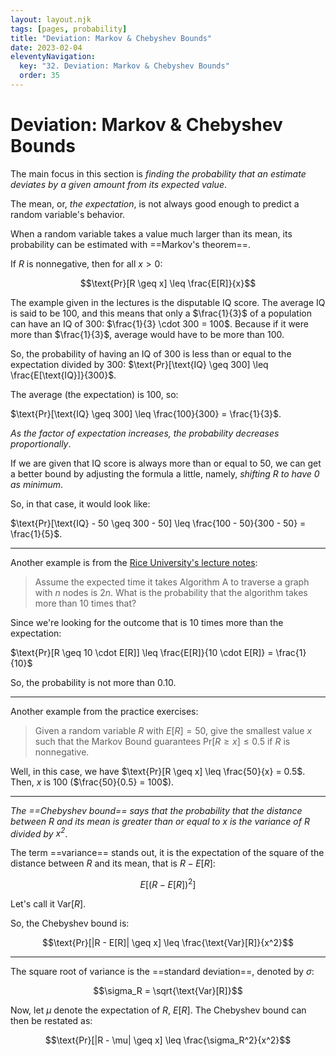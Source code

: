 ```yaml
---
layout: layout.njk
tags: [pages, probability]
title: "Deviation: Markov & Chebyshev Bounds"
date: 2023-02-04
eleventyNavigation:
  key: "32. Deviation: Markov & Chebyshev Bounds"
  order: 35
---
```


# Deviation: Markov & Chebyshev Bounds

The main focus in this section is _finding the probability that an estimate deviates by a given amount from its expected value_.

The mean, or, _the expectation_, is not always good enough to predict a random variable's behavior.

When a random variable takes a value much larger than its mean, its probability can be estimated with ==Markov's theorem==.

If $R$ is nonnegative, then for all $x \gt 0$:

$$\text{Pr}[R \geq x] \leq \frac{E[R]}{x}$$

The example given in the lectures is the disputable IQ score. The average IQ is said to be 100, and this means that only a $\frac{1}{3}$ of a population can have an IQ of 300:
$\frac{1}{3} \cdot 300 = 100$.
Because if it were more than $\frac{1}{3}$, average would have to be more than 100.

So, the probability of having an IQ of 300 is less than or equal to the expectation divided by 300:
$\text{Pr}[\text{IQ} \geq 300] \leq \frac{E[\text{IQ}]}{300}$.

The average (the expectation) is 100, so:

$\text{Pr}[\text{IQ} \geq 300] \leq \frac{100}{300} = \frac{1}{3}$.

_As the factor of expectation increases, the probability decreases proportionally_.

If we are given that IQ score is always more than or equal to 50, we can get a better bound by adjusting the formula a little, namely, _shifting $R$ to have $0$ as minimum_.

So, in that case, it would look like:

$\text{Pr}[\text{IQ} - 50 \geq 300 - 50] \leq \frac{100 - 50}{300 - 50} = \frac{1}{5}$.

---

Another example is from the [Rice University's lecture notes](https://cs.rice.edu/~as143/COMP480_580_Fall22/scribe/Lec3.pdf):

> Assume the expected time it takes Algorithm A to traverse a graph with $n$ nodes is $2n$. What is the probability that the algorithm takes more than 10 times that?

Since we're looking for the outcome that is 10 times more than the expectation:

$\text{Pr}[R \geq 10 \cdot E[R]] \leq \frac{E[R]}{10 \cdot E[R]} = \frac{1}{10}$

So, the probability is not more than $0.10$.

---

Another example from the practice exercises:

> Given a random variable $R$ with $E[R] = 50$, give the smallest value $x$ such that the Markov Bound guarantees $\text{Pr}[R \geq x] \leq 0.5$ if $R$ is nonnegative.

Well, in this case, we have $\text{Pr}[R \geq x] \leq \frac{50}{x} = 0.5$. Then, $x$ is $100$ ($\frac{50}{0.5} = 100$).

---

_The ==Chebyshev bound== says that the probability that the distance between $R$ and its mean is greater than or equal to $x$ is the variance of $R$ divided by $x^2$_.

The term ==variance== stands out, it is the expectation of the square of the distance between $R$ and its mean, that is $R - E[R]$: 

$$E[\big(R - E[R]\big)^2]$$

Let's call it $\text{Var}[R]$. 

So, the Chebyshev bound is:

$$\text{Pr}[|R - E[R]| \geq x] \leq \frac{\text{Var}[R]}{x^2}$$

---

The square root of variance is the ==standard deviation==, denoted by $\sigma$:

$$\sigma_R = \sqrt{\text{Var}[R]}$$

Now, let $\mu$ denote the expectation of $R$, $E[R]$. The Chebyshev bound can then be restated as:

$$\text{Pr}[|R - \mu| \geq x] \leq \frac{\sigma_R^2}{x^2}$$

